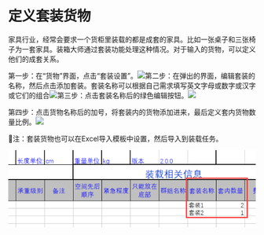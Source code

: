 # 定义套装货物

家具行业，经常会要求一个货柜里装载的都是成套的家具。比如一张桌子和三张椅子为一套家具。装箱大师通过套装功能处理这种情况。对于输入的货物，可以定义他们的成套关系。

第一步：在“货物”界面，点击“套装设置”。![](/.gitbook/assets/QQ截图20180927110514.png)第二步：在弹出的界面，编辑套装的名称，然后点击添加套装。套装名称可以根据自己需求填写英文字母或数字或汉字或它们的组合![](/.gitbook/assets/QQ截图20180927110711.png)第三步：点击套装名称后的绿色编辑按钮。![](/.gitbook/assets/QQ截图20180927111138.png)

第四步：点击货物名称后的加号，将套装内的货物添加进来，最后定义套内货物数量比例。![](/.gitbook/assets/QQ截图20180927112421.png)

注：套装货物也可以在Excel导入模板中设置，然后导入到装载任务。

![](/.gitbook/assets/20.png)


